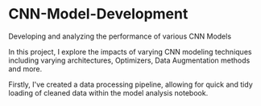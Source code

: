 # CNN-Model-Development
Developing and analyzing the performance of various CNN Models

In this project, I explore the impacts of varying CNN modeling techniques including varying architectures, Optimizers, Data Augmentation methods and more.

Firstly, I've created a data processing pipeline, allowing for quick and tidy loading of cleaned data within the model analysis notebook. 

